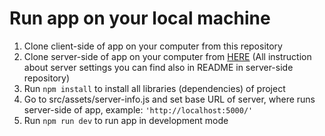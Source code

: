 # Run app on your local machine


1. Clone client-side of app on your computer from this repository
2. Clone server-side of app on your computer from [HERE](https://github.com/Algoritm211/file-drive-mern-server) (All instruction about server settings you can find also in README in server-side repository)
3. Run `npm install` to install all libraries (dependencies) of project
4. Go to src/assets/server-info.js and set base URL of server, where runs server-side of app, example: ```'http://localhost:5000/'```
5. Run `npm run dev` to run app in development mode
